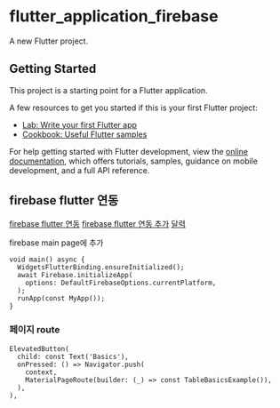 # flutter_application_firebase

A new Flutter project.

## Getting Started

This project is a starting point for a Flutter application.

A few resources to get you started if this is your first Flutter project:

- [Lab: Write your first Flutter app](https://docs.flutter.dev/get-started/codelab)
- [Cookbook: Useful Flutter samples](https://docs.flutter.dev/cookbook)

For help getting started with Flutter development, view the
[online documentation](https://docs.flutter.dev/), which offers tutorials,
samples, guidance on mobile development, and a full API reference.

## firebase flutter 연동

[firebase flutter 연동](https://www.youtube.com/watch?v=RiViG-3GHig)
[firebase flutter 연동 추가](https://firebase.google.com/docs/flutter/setup?hl=ko&platform=ios)
[달력](https://velog.io/@jun7332568/%ED%94%8C%EB%9F%AC%ED%84%B0flutter-%EB%8B%AC%EB%A0%A5-Event-%EA%B5%AC%ED%98%84%ED%95%B4%EB%B3%B4%EA%B8%B0-Tablecalendar-%EB%9D%BC%EC%9D%B4%EB%B8%8C%EB%9F%AC%EB%A6%AC)

firebase main page에 추가
```
void main() async {
  WidgetsFlutterBinding.ensureInitialized();
  await Firebase.initializeApp(
    options: DefaultFirebaseOptions.currentPlatform,
  );
  runApp(const MyApp());
}
```

### 페이지 route
```
ElevatedButton(
  child: const Text('Basics'),
  onPressed: () => Navigator.push(
    context,
    MaterialPageRoute(builder: (_) => const TableBasicsExample()),
  ),
),
```
